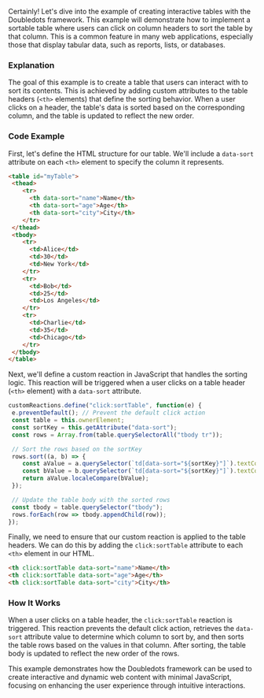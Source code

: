 Certainly! Let's dive into the example of creating interactive tables with the Doubledots framework. This example will demonstrate how to implement a sortable table where users can click on column headers to sort the table by that column. This is a common feature in many web applications, especially those that display tabular data, such as reports, lists, or databases.

### Explanation

The goal of this example is to create a table that users can interact with to sort its contents. This is achieved by adding custom attributes to the table headers (`<th>` elements) that define the sorting behavior. When a user clicks on a header, the table's data is sorted based on the corresponding column, and the table is updated to reflect the new order.

### Code Example

First, let's define the HTML structure for our table. We'll include a `data-sort` attribute on each `<th>` element to specify the column it represents.

```html
<table id="myTable">
 <thead>
    <tr>
      <th data-sort="name">Name</th>
      <th data-sort="age">Age</th>
      <th data-sort="city">City</th>
    </tr>
 </thead>
 <tbody>
    <tr>
      <td>Alice</td>
      <td>30</td>
      <td>New York</td>
    </tr>
    <tr>
      <td>Bob</td>
      <td>25</td>
      <td>Los Angeles</td>
    </tr>
    <tr>
      <td>Charlie</td>
      <td>35</td>
      <td>Chicago</td>
    </tr>
 </tbody>
</table>
```

Next, we'll define a custom reaction in JavaScript that handles the sorting logic. This reaction will be triggered when a user clicks on a table header (`<th>` element) with a `data-sort` attribute.

```javascript
customReactions.define("click:sortTable", function(e) {
 e.preventDefault(); // Prevent the default click action
 const table = this.ownerElement;
 const sortKey = this.getAttribute("data-sort");
 const rows = Array.from(table.querySelectorAll("tbody tr"));

 // Sort the rows based on the sortKey
 rows.sort((a, b) => {
    const aValue = a.querySelector(`td[data-sort="${sortKey}"]`).textContent;
    const bValue = b.querySelector(`td[data-sort="${sortKey}"]`).textContent;
    return aValue.localeCompare(bValue);
 });

 // Update the table body with the sorted rows
 const tbody = table.querySelector("tbody");
 rows.forEach(row => tbody.appendChild(row));
});
```

Finally, we need to ensure that our custom reaction is applied to the table headers. We can do this by adding the `click:sortTable` attribute to each `<th>` element in our HTML.

```html
<th click:sortTable data-sort="name">Name</th>
<th click:sortTable data-sort="age">Age</th>
<th click:sortTable data-sort="city">City</th>
```

### How It Works

When a user clicks on a table header, the `click:sortTable` reaction is triggered. This reaction prevents the default click action, retrieves the `data-sort` attribute value to determine which column to sort by, and then sorts the table rows based on the values in that column. After sorting, the table body is updated to reflect the new order of the rows.

This example demonstrates how the Doubledots framework can be used to create interactive and dynamic web content with minimal JavaScript, focusing on enhancing the user experience through intuitive interactions.